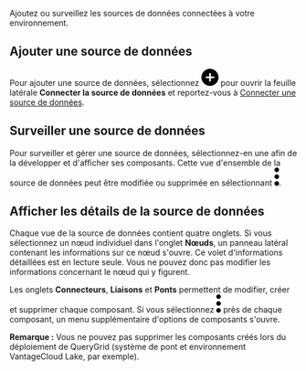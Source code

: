 Ajoutez ou surveillez les sources de données connectées à votre environnement.

Ajouter une source de données
-----------------------------

Pour ajouter une source de données, sélectionnez ![""](Images/ebt1659745488877.svg) pour ouvrir la feuille latérale **Connecter la source de données** et reportez-vous à [Connecter une source de données](znp1640282079399.md).

Surveiller une source de données
--------------------------------

Pour surveiller et gérer une source de données, sélectionnez-en une afin de la développer et d'afficher ses composants. Cette vue d'ensemble de la source de données peut être modifiée ou supprimée en sélectionnant ![""](Images/zsz1597101912145.svg).

Afficher les détails de la source de données
--------------------------------------------

Chaque vue de la source de données contient quatre onglets. Si vous sélectionnez un nœud individuel dans l'onglet **Nœuds**, un panneau latéral contenant les informations sur ce nœud s'ouvre. Ce volet d'informations détaillées est en lecture seule. Vous ne pouvez donc pas modifier les informations concernant le nœud qui y figurent.

Les onglets **Connecteurs**, **Liaisons** et **Ponts** permettent de modifier, créer et supprimer chaque composant. Si vous sélectionnez ![""](Images/zsz1597101912145.svg) près de chaque composant, un menu supplémentaire d'options de composants s'ouvre.

**Remarque :** Vous ne pouvez pas supprimer les composants créés lors du déploiement de QueryGrid (système de pont et environnement VantageCloud Lake, par exemple).
